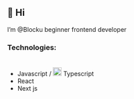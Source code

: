 ## 👋 Hi 
I’m @Blocku beginner frontend developer

### Technologies:
- Javascript / <img style="margin-top: 20px" src="https://github.com/user-attachments/assets/3ef5b9a2-8a7c-4942-862f-0b7b080e12a8" width="20" height="20"> Typescript
- React
- Next js

